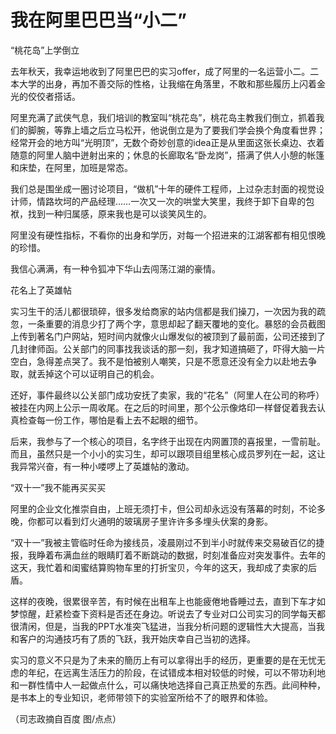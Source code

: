 # 我在阿里巴巴当“小二”

“桃花岛”上学倒立 

去年秋天，我幸运地收到了阿里巴巴的实习offer，成了阿里的一名运营小二。二本大学的出身，再加不善交际的性格，让我缩在角落里，不敢和那些履历上闪着金光的佼佼者搭话。 

阿里充满了武侠气息，我们培训的教室叫“桃花岛”，桃花岛主教我们倒立，抓着我们的脚腕，等靠上墙之后立马松开，他说倒立是为了要我们学会换个角度看世界；经常开会的地方叫“光明顶”，无数个奇妙创意的idea正是从里面这张长桌边、衣着随意的阿里人脑中迸射出来的；休息的长廊取名“卧龙岗”，搭满了供人小憩的帐篷和床垫，在阿里，加班是常态。 

我们总是围坐成一圈讨论项目，“做机”十年的硬件工程师，上过杂志封面的视觉设计师，情路坎坷的产品经理……一次又一次的哄堂大笑里，我终于卸下自卑的包袱，找到一种归属感，原来我也是可以谈笑风生的。 

阿里没有硬性指标，不看你的出身和学历，对每一个招进来的江湖客都有相见恨晚的珍惜。 

我信心满满，有一种令狐冲下华山去闯荡江湖的豪情。 

花名上了英雄帖 

实习生干的活儿都很琐碎，很多发给商家的站内信都是我们操刀，一次因为我的疏忽，一条重要的消息少打了两个字，意思却起了翻天覆地的变化。暴怒的会员截图上传到著名门户网站，短时间内就像火山爆发似的被顶到了最前面，公司还接到了几封律师函。公关部门的同事找我谈话的那一刻，我才知道搞砸了，吓得大脑一片空白，急得差点哭了。我不是怕被别人嘲笑，只是不愿意还没有全力以赴地去争取，就丢掉这个可以证明自己的机会。 

还好，事件最终以公关部门成功安抚了卖家，我的“花名”（阿里人在公司的称呼）被挂在内网上公示一周收尾。在之后的时间里，那个公示像烙印一样督促着我去认真检查每一份工作，哪怕是看上去不起眼的细节。 

后来，我参与了一个核心的项目，名字终于出现在内网置顶的喜报里，一雪前耻。而且，虽然只是一个小小的实习生，却可以跟项目组里核心成员罗列在一起，这让我异常兴奋，有一种小喽啰上了英雄帖的激动。 

“双十一”我不能再买买买 

阿里的企业文化推崇自由，上班无须打卡，但公司却永远没有落幕的时刻，不论多晚，你都可以看到灯火通明的玻璃房子里许许多多埋头伏案的身影。 

“双十一”我被主管临时任命为接线员，凌晨刚过不到半小时就传来交易破百亿的捷报，我睁着布满血丝的眼睛盯着不断跳动的数据，时刻准备应对突发事件。去年的这天，我忙着和闺蜜结算购物车里的打折宝贝，今年的这天，我却成了卖家的后盾。 

这样的夜晚，很累很辛苦，有时候在出租车上也能疲倦地昏睡过去，直到下车才如梦惊醒，赶紧检查下资料是否还在身边。听说去了专业对口公司实习的同学每天都很清闲，但是，当我的PPT水准突飞猛进，当我分析问题的逻辑性大大提高，当我和客户的沟通技巧有了质的飞跃，我开始庆幸自己当初的选择。 

实习的意义不只是为了未来的簡历上有可以拿得出手的经历，更重要的是在无忧无虑的年纪，在远离生活压力的阶段，在试错成本相对较低的时候，可以不带功利地和一群性情中人一起做点什么，可以痛快地选择自己真正热爱的东西。此间种种，是书本上的专业知识，老师带领下的实验室所给不了的眼界和体验。 

（司志政摘自百度 图/点点）